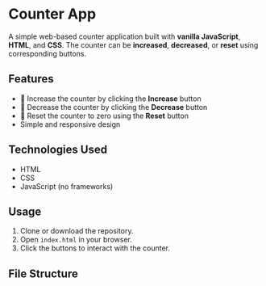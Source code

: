 # Counter App

A simple web-based counter application built with **vanilla JavaScript**, **HTML**, and **CSS**. The counter can be **increased**, **decreased**, or **reset** using corresponding buttons.

## Features

- 🔼 Increase the counter by clicking the **Increase** button
- 🔽 Decrease the counter by clicking the **Decrease** button
- 🔄 Reset the counter to zero using the **Reset** button
- Simple and responsive design

## Technologies Used

- HTML
- CSS
- JavaScript (no frameworks)

## Usage

1. Clone or download the repository.
2. Open `index.html` in your browser.
3. Click the buttons to interact with the counter.

## File Structure
